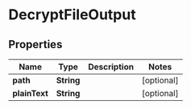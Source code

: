 

# DecryptFileOutput


## Properties

Name | Type | Description | Notes
------------ | ------------- | ------------- | -------------
**path** | **String** |  |  [optional]
**plainText** | **String** |  |  [optional]




